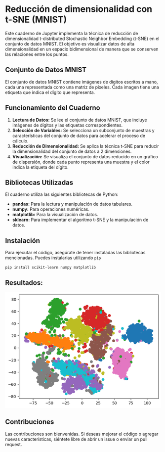 # Reducción de dimensionalidad con t-SNE (MNIST)

Este cuaderno de Jupyter implementa la técnica de reducción de dimensionalidad t-distributed Stochastic Neighbor Embedding (t-SNE) en el conjunto de datos MNIST. El objetivo es visualizar datos de alta dimensionalidad en un espacio bidimensional de manera que se conserven las relaciones entre los puntos.

## Conjunto de Datos MNIST

El conjunto de datos MNIST contiene imágenes de dígitos escritos a mano, cada una representada como una matriz de píxeles. Cada imagen tiene una etiqueta que indica el dígito que representa.

## Funcionamiento del Cuaderno

1. **Lectura de Datos:** Se lee el conjunto de datos MNIST, que incluye imágenes de dígitos y las etiquetas correspondientes.
2. **Selección de Variables:** Se selecciona un subconjunto de muestras y características del conjunto de datos para acelerar el proceso de cálculo.
3. **Reducción de Dimensionalidad:** Se aplica la técnica t-SNE para reducir la dimensionalidad del conjunto de datos a 2 dimensiones.
4. **Visualización:** Se visualiza el conjunto de datos reducido en un gráfico de dispersión, donde cada punto representa una muestra y el color indica la etiqueta del dígito.

## Bibliotecas Utilizadas

El cuaderno utiliza las siguientes bibliotecas de Python:

- **pandas:** Para la lectura y manipulación de datos tabulares.
- **numpy:** Para operaciones numéricas.
- **matplotlib:** Para la visualización de datos.
- **sklearn:** Para implementar el algoritmo t-SNE y la manipulación de datos.

## Instalación

Para ejecutar el código, asegúrate de tener instaladas las bibliotecas mencionadas. Puedes instalarlas utilizando `pip`

```
pip install scikit-learn numpy matplotlib
```

## Resultados:

![digitosAgrupados](https://github.com/Dexne/Artificial_Intelligence_Seminar/blob/main/10_TNSE/digitosAgrupados.png)

## Contribuciones

Las contribuciones son bienvenidas. Si deseas mejorar el código o agregar nuevas características, siéntete libre de abrir un issue o enviar un pull request.